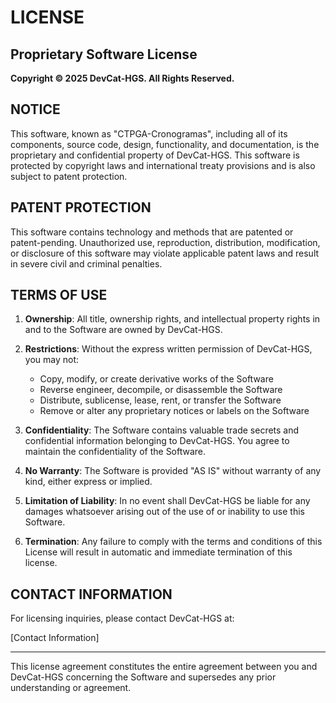 # LICENSE

## Proprietary Software License

**Copyright © 2025 DevCat-HGS. All Rights Reserved.**

## NOTICE

This software, known as "CTPGA-Cronogramas", including all of its components, source code, design, functionality, and documentation, is the proprietary and confidential property of DevCat-HGS. This software is protected by copyright laws and international treaty provisions and is also subject to patent protection.

## PATENT PROTECTION

This software contains technology and methods that are patented or patent-pending. Unauthorized use, reproduction, distribution, modification, or disclosure of this software may violate applicable patent laws and result in severe civil and criminal penalties.

## TERMS OF USE

1. **Ownership**: All title, ownership rights, and intellectual property rights in and to the Software are owned by DevCat-HGS.

2. **Restrictions**: Without the express written permission of DevCat-HGS, you may not:
   - Copy, modify, or create derivative works of the Software
   - Reverse engineer, decompile, or disassemble the Software
   - Distribute, sublicense, lease, rent, or transfer the Software
   - Remove or alter any proprietary notices or labels on the Software

3. **Confidentiality**: The Software contains valuable trade secrets and confidential information belonging to DevCat-HGS. You agree to maintain the confidentiality of the Software.

4. **No Warranty**: The Software is provided "AS IS" without warranty of any kind, either express or implied.

5. **Limitation of Liability**: In no event shall DevCat-HGS be liable for any damages whatsoever arising out of the use of or inability to use this Software.

6. **Termination**: Any failure to comply with the terms and conditions of this License will result in automatic and immediate termination of this license.

## CONTACT INFORMATION

For licensing inquiries, please contact DevCat-HGS at:

[Contact Information]

---

This license agreement constitutes the entire agreement between you and DevCat-HGS concerning the Software and supersedes any prior understanding or agreement.